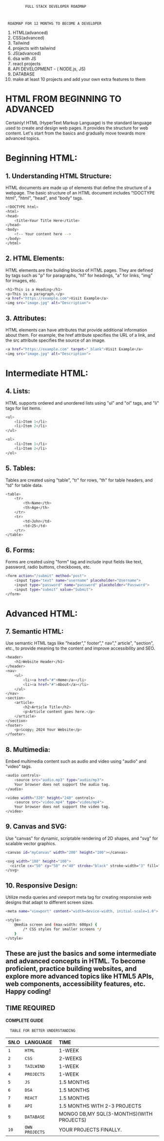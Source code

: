              FULL STACK DEVELOPER ROADMAP



     ROADMAP FOR 12 MONTHS TO BECOME A DEVELOPER
1. HTML(advanced)
2. CSS(advanced)
3. Tailwind
4. projects with tailwind
5. JS(advanced)
6. dsa with JS
7. react projects
8. API DEVELOPMENT - ( NODE.js, JS)
9. DATABASE
10. make at least 10 projects and add your own extra features to them


# HTML FROM BEGINNING TO ADVANCED

Certainly! HTML (HyperText Markup Language) is the standard language used to create and design web pages. It provides the structure for web content. Let's start from the basics and gradually move towards more advanced topics.




# Beginning HTML:

## 1. Understanding HTML Structure:

 HTML documents are made up of elements that define the structure of a webpage. The basic structure of an HTML document includes "!DOCTYPE html", "html", "head", and "body" tags.



```bash
<!DOCTYPE html>
<html>
<head>
    <title>Your Title Here</title>
</head>
<body>
    <!-- Your content here -->
</body>
</html>

```

## 2. HTML Elements:

 HTML elements are the building blocks of HTML pages. They are defined by tags such as "p" for paragraphs, "h1" for headings, "a" for links, "img" for images, etc.



```bash
<h1>This is a Heading</h1>
<p>This is a paragraph.</p>
<a href="https://example.com">Visit Example</a>
<img src="image.jpg" alt="Description">


```
## 3. Attributes: 

 HTML elements can have attributes that provide additional information about them. For example, the href attribute specifies the URL of a link, and the src attribute specifies the source of an image.




```bash
<a href="https://example.com" target="_blank">Visit Example</a>
<img src="image.jpg" alt="Description">


```
# Intermediate HTML:
## 4. Lists: 

 HTML supports ordered and unordered lists using "ul" and "ol" tags, and "li" tags for list items.



```bash
<ul>
    <li>Item 1</li>
    <li>Item 2</li>
</ul>

<ol>
    <li>Item 1</li>
    <li>Item 2</li>
</ol>


```
## 5. Tables:

Tables are created using "table", "tr" for rows, "th" for table headers, and "td" for table data.

```bash
<table>
    <tr>
        <th>Name</th>
        <th>Age</th>
    </tr>
    <tr>
        <td>John</td>
        <td>25</td>
    </tr>
</table>


```
## 6. Forms:

Forms are created using "form" tag and include input fields like text, password, radio buttons, checkboxes, etc.


```bash
<form action="/submit" method="post">
    <input type="text" name="username" placeholder="Username">
    <input type="password" name="password" placeholder="Password">
    <input type="submit" value="Submit">
</form>


```
# Advanced HTML:
## 7. Semantic HTML:

Use semantic HTML tags like "header"," footer"," nav"," article", "section", etc., to provide meaning to the content and improve accessibility and SEO.


```bash
<header>
    <h1>Website Header</h1>
</header>
<nav>
    <ul>
        <li><a href="#">Home</a></li>
        <li><a href="#">About</a></li>
    </ul>
</nav>
<section>
    <article>
        <h2>Article Title</h2>
        <p>Article content goes here.</p>
    </article>
</section>
<footer>
    <p>&copy; 2024 Your Website</p>
</footer>

```
## 8. Multimedia:

Embed multimedia content such as audio and video using "audio" and "video" tags.


```bash
<audio controls>
    <source src="audio.mp3" type="audio/mp3">
    Your browser does not support the audio tag.
</audio>

<video width="320" height="240" controls>
    <source src="video.mp4" type="video/mp4">
    Your browser does not support the video tag.
</video>

```
## 9. Canvas and SVG:

Use "canvas" for dynamic, scriptable rendering of 2D shapes, and "svg" for scalable vector graphics.


```bash
<canvas id="myCanvas" width="200" height="100"></canvas>

<svg width="100" height="100">
  <circle cx="50" cy="50" r="40" stroke="black" stroke-width="3" fill="red" />
</svg>


```
## 10. Responsive Design: 

Utilize media queries and viewport meta tag for creating responsive web designs that adapt to different screen sizes.



```bash
<meta name="viewport" content="width=device-width, initial-scale=1.0">

<style>
    @media screen and (max-width: 600px) {
        /* CSS styles for smaller screens */
    }
</style>


```
## These are just the basics and some intermediate and advanced concepts in HTML. To become proficient, practice building websites, and explore more advanced topics like HTML5 APIs, web components, accessibility features, etc. Happy coding!














## TIME REQUIRED

#### COMPLETE GUIDE

```http
  TABLE FOR BETTER UNDERSTANDING
```

| SN.O | LANGUAGE   | TIME              |
| :-------- | :------- | :------------------------- |
| `1` | `HTML` |1-WEEK |
| `2` | `CSS` | 2-WEEKS |
| `3` | `TAILWIND` | 1-WEEK |
| `4` | `PROJECTS` | 1-WEEK |
| `5` | `JS` | 1.5 MONTHS |
| `6` | `DSA` | 1.5 MONTHS |
| `7` | `REACT` | 1.5 MONTHS |
| `8` | `API` | 1.5 MONTHS WITH 2-3 PROJECTS |
| `9` | `DATABASE` | MONGO DB,MY SQL(3-MONTHS)(WITH PROJECTS) |
| `10` | `OWN PROJECTS` | YOUR PROJECTS FINALLY. |



